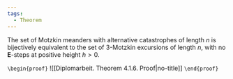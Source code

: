 ```yaml
---
tags:
  - Theorem
---
```

The set of Motzkin meanders with alternative catastrophes of length $n$ is bijectively equivalent to the set of 3-Motzkin excursions of length $n$, with no **E**-steps at positive height $h > 0$.

`\begin{proof}`
![[Diplomarbeit. Theorem 4.1.6. Proof|no-title]]
`\end{proof}`
